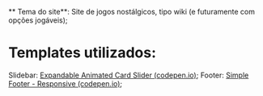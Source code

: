 ** Tema do site**: Site de jogos nostálgicos, tipo wiki (e futuramente com opções jogáveis);

# Templates utilizados:

Slidebar:  [Expandable Animated Card Slider (codepen.io)](https://codepen.io/yudizsolutions/pen/wvzrPoj);
Footer: [Simple Footer - Responsive (codepen.io)](https://codepen.io/MAHESHBYL/pen/vYygPrm);